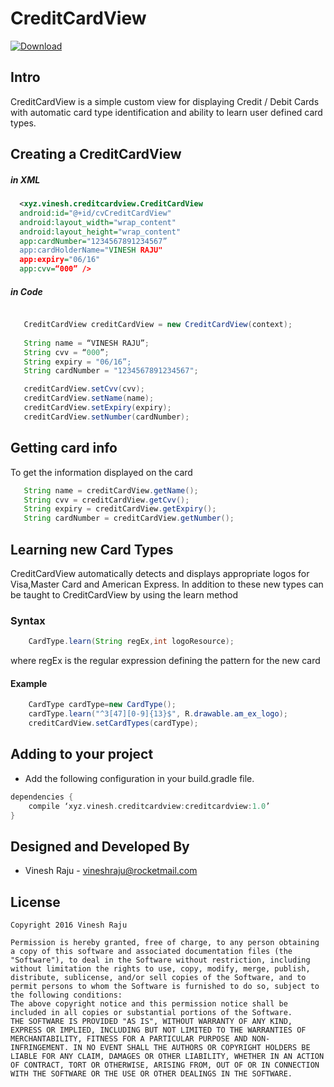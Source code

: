 # CreditCardView

[ ![Download](https://api.bintray.com/packages/vineshraju/maven/CreditCardView/images/download.svg) ](https://bintray.com/vineshraju/maven/CreditCardView/_latestVersion)

Intro
------

CreditCardView is a simple custom view for displaying Credit / Debit Cards with automatic card type identification and ability to learn user defined card types. 


Creating a CreditCardView
--------------------------
##### in XML
```xml
  <xyz.vinesh.creditcardview.CreditCardView     
  android:id="@+id/cvCreditCardView"     
  android:layout_width="wrap_content"    
  android:layout_height="wrap_content"     
  app:cardNumber="1234567891234567”     
  app:cardHolderName="VINESH RAJU"     
  app:expiry="06/16"
  app:cvv=“000” />

```

##### in Code

```java

   CreditCardView creditCardView = new CreditCardView(context);
   
   String name = “VINESH RAJU”;
   String cvv = “000”;
   String expiry = "06/16”;
   String cardNumber = "1234567891234567";

   creditCardView.setCvv(cvv);
   creditCardView.setName(name);
   creditCardView.setExpiry(expiry);
   creditCardView.setNumber(cardNumber);

```

Getting card info
---------------------

To get the information displayed on the card

```java
   String name = creditCardView.getName();
   String cvv = creditCardView.getCvv();
   String expiry = creditCardView.getExpiry();
   String cardNumber = creditCardView.getNumber();
```


Learning new Card Types
----------------------

CreditCardView automatically detects and displays appropriate logos for Visa,Master Card and American Express. In addition to these new types can be taught to CreditCardView by using the learn method

### Syntax

```java
	CardType.learn(String regEx,int logoResource);
```
where regEx is the regular expression defining the pattern for the new card

#### Example

```java
	CardType cardType=new CardType();
	cardType.learn("^3[47][0-9]{13}$", R.drawable.am_ex_logo);
	creditCardView.setCardTypes(cardType);
```

Adding to your project
------------------------

- Add the following configuration in your build.gradle file.

```gradle
dependencies {
    compile ‘xyz.vinesh.creditcardview:creditcardview:1.0’
}
```

Designed and Developed By
------------

* Vinesh Raju - <vineshraju@rocketmail.com>


License
--------
```
Copyright 2016 Vinesh Raju

Permission is hereby granted, free of charge, to any person obtaining a copy of this software and associated documentation files (the "Software"), to deal in the Software without restriction, including without limitation the rights to use, copy, modify, merge, publish, distribute, sublicense, and/or sell copies of the Software, and to permit persons to whom the Software is furnished to do so, subject to the following conditions:
The above copyright notice and this permission notice shall be included in all copies or substantial portions of the Software.
THE SOFTWARE IS PROVIDED "AS IS", WITHOUT WARRANTY OF ANY KIND, EXPRESS OR IMPLIED, INCLUDING BUT NOT LIMITED TO THE WARRANTIES OF MERCHANTABILITY, FITNESS FOR A PARTICULAR PURPOSE AND NON-INFRINGEMENT. IN NO EVENT SHALL THE AUTHORS OR COPYRIGHT HOLDERS BE LIABLE FOR ANY CLAIM, DAMAGES OR OTHER LIABILITY, WHETHER IN AN ACTION OF CONTRACT, TORT OR OTHERWISE, ARISING FROM, OUT OF OR IN CONNECTION WITH THE SOFTWARE OR THE USE OR OTHER DEALINGS IN THE SOFTWARE.
```
